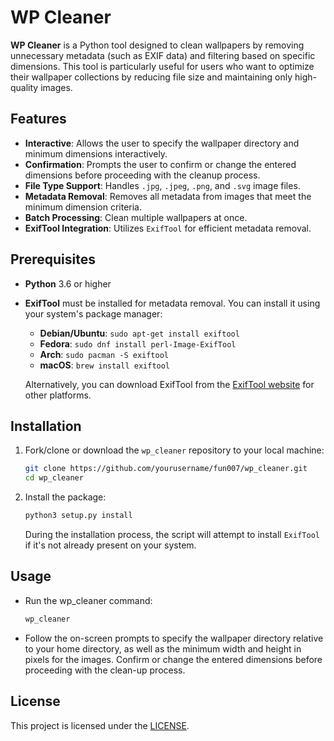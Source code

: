 # WP Cleaner

**WP Cleaner** is a Python tool designed to clean wallpapers by removing unnecessary metadata (such as EXIF data) and filtering based on specific dimensions. This tool is particularly useful for users who want to optimize their wallpaper collections by reducing file size and maintaining only high-quality images.

## Features

- **Interactive**: Allows the user to specify the wallpaper directory and minimum dimensions interactively.
- **Confirmation**: Prompts the user to confirm or change the entered dimensions before proceeding with the cleanup process.
- **File Type Support**: Handles `.jpg`, `.jpeg`, `.png`, and `.svg` image files.
- **Metadata Removal**: Removes all metadata from images that meet the minimum dimension criteria.
- **Batch Processing**: Clean multiple wallpapers at once.
- **ExifTool Integration**: Utilizes `ExifTool` for efficient metadata removal.

## Prerequisites

- **Python** 3.6 or higher
- **ExifTool** must be installed for metadata removal. You can install it using your system's package manager:
  - **Debian/Ubuntu**: `sudo apt-get install exiftool`
  - **Fedora**: `sudo dnf install perl-Image-ExifTool`
  - **Arch**: `sudo pacman -S exiftool`
  - **macOS**: `brew install exiftool`
  
  Alternatively, you can download ExifTool from the [ExifTool website](https://exiftool.org/) for other platforms.

## Installation

1. Fork/clone or download the `wp_cleaner` repository to your local machine:
   ```sh
   git clone https://github.com/yourusername/fun007/wp_cleaner.git
   cd wp_cleaner
   ```
2. Install the package:
   ```sh
   python3 setup.py install
   ```
   During the installation process, the script will attempt to install `ExifTool` if it's not already present on your system.   

## Usage

- Run the wp_cleaner command:
  ```sh
  wp_cleaner
  ```
- Follow the on-screen prompts to specify the wallpaper directory relative to your home directory, as well as the minimum width and height in pixels for the images. Confirm or change the entered dimensions before proceeding with the clean-up process.

## License
This project is licensed under the [LICENSE](../LICENSE).
